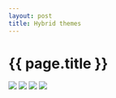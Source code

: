 ```yaml
---
layout: post
title: Hybrid themes
---
```


{{ page.title }}
================

![][hybrid1]
![][hybrid2]
![][hybrid3]
![][hybrid4]



[hybrid1]: Graphics/ClassicalThemes/hybrid1.png
[hybrid2]: Graphics/ClassicalThemes/hybrid2.png
[hybrid3]: Graphics/ClassicalThemes/hybrid3.png
[hybrid4]: Graphics/ClassicalThemes/hybrid4.png

